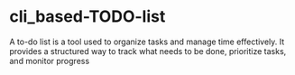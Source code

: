 # cli_based-TODO-list
A to-do list is a tool used to organize tasks and manage time effectively. It provides a structured way to track what needs to be done, prioritize tasks, and monitor progress
